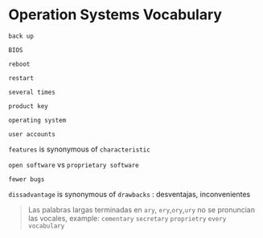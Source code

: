 # Operation Systems Vocabulary

`back up`

`BIOS`

`reboot`

`restart`

`several times`

`product key`

`operating system`

`user accounts`

`features` is synonymous of `characteristic`

`open software` vs `proprietary software`

`fewer bugs`

`dissadvantage` is synonymous of `drawbacks` : desventajas, inconvenientes


> Las palabras largas terminadas en `ary`, `ery`,`ory`,`ury`  no se pronuncian las vocales, example: `cementary` `secretary` `proprietry` `every` `vocabulary`

